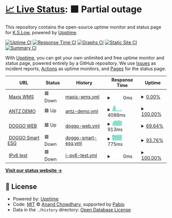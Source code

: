 # [📈 Live Status](https://https://kslow2168.github.io/AntzMonitor): <!--live status--> **🟧 Partial outage**

This repository contains the open-source uptime monitor and status page for [K.S.Low](www.inchz-iot.com), powered by [Upptime](https://github.com/upptime/upptime).

[![Uptime CI](https://github.com/kslow2168/AntzMonitor/workflows/Uptime%20CI/badge.svg)](https://github.com/kslow2168/AntzMonitor/actions?query=workflow%3A%22Uptime+CI%22)
[![Response Time CI](https://github.com/kslow2168/AntzMonitor/workflows/Response%20Time%20CI/badge.svg)](https://github.com/kslow2168/AntzMonitor/actions?query=workflow%3A%22Response+Time+CI%22)
[![Graphs CI](https://github.com/kslow2168/AntzMonitor/workflows/Graphs%20CI/badge.svg)](https://github.com/kslow2168/AntzMonitor/actions?query=workflow%3A%22Graphs+CI%22)
[![Static Site CI](https://github.com/kslow2168/AntzMonitor/workflows/Static%20Site%20CI/badge.svg)](https://github.com/kslow2168/AntzMonitor/actions?query=workflow%3A%22Static+Site+CI%22)
[![Summary CI](https://github.com/kslow2168/AntzMonitor/workflows/Summary%20CI/badge.svg)](https://github.com/kslow2168/AntzMonitor/actions?query=workflow%3A%22Summary+CI%22)

With [Upptime](https://upptime.js.org), you can get your own unlimited and free uptime monitor and status page, powered entirely by a GitHub repository. We use [Issues](https://github.com/kslow2168/AntzMonitor/issues) as incident reports, [Actions](https://github.com/kslow2168/AntzMonitor/actions) as uptime monitors, and [Pages](https://https://kslow2168.github.io/AntzMonitor) for the status page.

<!--start: status pages-->
<!-- This summary is generated by Upptime (https://github.com/upptime/upptime) -->
<!-- Do not edit this manually, your changes will be overwritten -->
<!-- prettier-ignore -->
| URL | Status | History | Response Time | Uptime |
| --- | ------ | ------- | ------------- | ------ |
| <img alt="" src="https://icons.duckduckgo.com/ip3/maxis.antz.app.ico" height="13"> [Maxis WMS](https://maxis.antz.app) | 🟥 Down | [maxis-wms.yml](https://github.com/kslow2168/AntzMonitor/commits/HEAD/history/maxis-wms.yml) | <details><summary><img alt="Response time graph" src="./graphs/maxis-wms/response-time-week.png" height="20"> 0ms</summary><br><a href="https://https://kslow2168.github.io/AntzMonitor/history/maxis-wms"><img alt="Response time 1382" src="https://img.shields.io/endpoint?url=https%3A%2F%2Fraw.githubusercontent.com%2Fkslow2168%2FAntzMonitor%2FHEAD%2Fapi%2Fmaxis-wms%2Fresponse-time.json"></a><br><a href="https://https://kslow2168.github.io/AntzMonitor/history/maxis-wms"><img alt="24-hour response time 0" src="https://img.shields.io/endpoint?url=https%3A%2F%2Fraw.githubusercontent.com%2Fkslow2168%2FAntzMonitor%2FHEAD%2Fapi%2Fmaxis-wms%2Fresponse-time-day.json"></a><br><a href="https://https://kslow2168.github.io/AntzMonitor/history/maxis-wms"><img alt="7-day response time 0" src="https://img.shields.io/endpoint?url=https%3A%2F%2Fraw.githubusercontent.com%2Fkslow2168%2FAntzMonitor%2FHEAD%2Fapi%2Fmaxis-wms%2Fresponse-time-week.json"></a><br><a href="https://https://kslow2168.github.io/AntzMonitor/history/maxis-wms"><img alt="30-day response time 0" src="https://img.shields.io/endpoint?url=https%3A%2F%2Fraw.githubusercontent.com%2Fkslow2168%2FAntzMonitor%2FHEAD%2Fapi%2Fmaxis-wms%2Fresponse-time-month.json"></a><br><a href="https://https://kslow2168.github.io/AntzMonitor/history/maxis-wms"><img alt="1-year response time 1382" src="https://img.shields.io/endpoint?url=https%3A%2F%2Fraw.githubusercontent.com%2Fkslow2168%2FAntzMonitor%2FHEAD%2Fapi%2Fmaxis-wms%2Fresponse-time-year.json"></a></details> | <details><summary><a href="https://https://kslow2168.github.io/AntzMonitor/history/maxis-wms">0.00%</a></summary><a href="https://https://kslow2168.github.io/AntzMonitor/history/maxis-wms"><img alt="All-time uptime 26.61%" src="https://img.shields.io/endpoint?url=https%3A%2F%2Fraw.githubusercontent.com%2Fkslow2168%2FAntzMonitor%2FHEAD%2Fapi%2Fmaxis-wms%2Fuptime.json"></a><br><a href="https://https://kslow2168.github.io/AntzMonitor/history/maxis-wms"><img alt="24-hour uptime 0.00%" src="https://img.shields.io/endpoint?url=https%3A%2F%2Fraw.githubusercontent.com%2Fkslow2168%2FAntzMonitor%2FHEAD%2Fapi%2Fmaxis-wms%2Fuptime-day.json"></a><br><a href="https://https://kslow2168.github.io/AntzMonitor/history/maxis-wms"><img alt="7-day uptime 0.00%" src="https://img.shields.io/endpoint?url=https%3A%2F%2Fraw.githubusercontent.com%2Fkslow2168%2FAntzMonitor%2FHEAD%2Fapi%2Fmaxis-wms%2Fuptime-week.json"></a><br><a href="https://https://kslow2168.github.io/AntzMonitor/history/maxis-wms"><img alt="30-day uptime 1.38%" src="https://img.shields.io/endpoint?url=https%3A%2F%2Fraw.githubusercontent.com%2Fkslow2168%2FAntzMonitor%2FHEAD%2Fapi%2Fmaxis-wms%2Fuptime-month.json"></a><br><a href="https://https://kslow2168.github.io/AntzMonitor/history/maxis-wms"><img alt="1-year uptime 26.61%" src="https://img.shields.io/endpoint?url=https%3A%2F%2Fraw.githubusercontent.com%2Fkslow2168%2FAntzMonitor%2FHEAD%2Fapi%2Fmaxis-wms%2Fuptime-year.json"></a></details>
| <img alt="" src="https://icons.duckduckgo.com/ip3/demo.antz.app.ico" height="13"> [ANTZ DEMO](https://demo.antz.app) | 🟩 Up | [antz-demo.yml](https://github.com/kslow2168/AntzMonitor/commits/HEAD/history/antz-demo.yml) | <details><summary><img alt="Response time graph" src="./graphs/antz-demo/response-time-week.png" height="20"> 4088ms</summary><br><a href="https://https://kslow2168.github.io/AntzMonitor/history/antz-demo"><img alt="Response time 2011" src="https://img.shields.io/endpoint?url=https%3A%2F%2Fraw.githubusercontent.com%2Fkslow2168%2FAntzMonitor%2FHEAD%2Fapi%2Fantz-demo%2Fresponse-time.json"></a><br><a href="https://https://kslow2168.github.io/AntzMonitor/history/antz-demo"><img alt="24-hour response time 1846" src="https://img.shields.io/endpoint?url=https%3A%2F%2Fraw.githubusercontent.com%2Fkslow2168%2FAntzMonitor%2FHEAD%2Fapi%2Fantz-demo%2Fresponse-time-day.json"></a><br><a href="https://https://kslow2168.github.io/AntzMonitor/history/antz-demo"><img alt="7-day response time 4088" src="https://img.shields.io/endpoint?url=https%3A%2F%2Fraw.githubusercontent.com%2Fkslow2168%2FAntzMonitor%2FHEAD%2Fapi%2Fantz-demo%2Fresponse-time-week.json"></a><br><a href="https://https://kslow2168.github.io/AntzMonitor/history/antz-demo"><img alt="30-day response time 3118" src="https://img.shields.io/endpoint?url=https%3A%2F%2Fraw.githubusercontent.com%2Fkslow2168%2FAntzMonitor%2FHEAD%2Fapi%2Fantz-demo%2Fresponse-time-month.json"></a><br><a href="https://https://kslow2168.github.io/AntzMonitor/history/antz-demo"><img alt="1-year response time 2011" src="https://img.shields.io/endpoint?url=https%3A%2F%2Fraw.githubusercontent.com%2Fkslow2168%2FAntzMonitor%2FHEAD%2Fapi%2Fantz-demo%2Fresponse-time-year.json"></a></details> | <details><summary><a href="https://https://kslow2168.github.io/AntzMonitor/history/antz-demo">100.00%</a></summary><a href="https://https://kslow2168.github.io/AntzMonitor/history/antz-demo"><img alt="All-time uptime 99.86%" src="https://img.shields.io/endpoint?url=https%3A%2F%2Fraw.githubusercontent.com%2Fkslow2168%2FAntzMonitor%2FHEAD%2Fapi%2Fantz-demo%2Fuptime.json"></a><br><a href="https://https://kslow2168.github.io/AntzMonitor/history/antz-demo"><img alt="24-hour uptime 100.00%" src="https://img.shields.io/endpoint?url=https%3A%2F%2Fraw.githubusercontent.com%2Fkslow2168%2FAntzMonitor%2FHEAD%2Fapi%2Fantz-demo%2Fuptime-day.json"></a><br><a href="https://https://kslow2168.github.io/AntzMonitor/history/antz-demo"><img alt="7-day uptime 100.00%" src="https://img.shields.io/endpoint?url=https%3A%2F%2Fraw.githubusercontent.com%2Fkslow2168%2FAntzMonitor%2FHEAD%2Fapi%2Fantz-demo%2Fuptime-week.json"></a><br><a href="https://https://kslow2168.github.io/AntzMonitor/history/antz-demo"><img alt="30-day uptime 100.00%" src="https://img.shields.io/endpoint?url=https%3A%2F%2Fraw.githubusercontent.com%2Fkslow2168%2FAntzMonitor%2FHEAD%2Fapi%2Fantz-demo%2Fuptime-month.json"></a><br><a href="https://https://kslow2168.github.io/AntzMonitor/history/antz-demo"><img alt="1-year uptime 99.86%" src="https://img.shields.io/endpoint?url=https%3A%2F%2Fraw.githubusercontent.com%2Fkslow2168%2FAntzMonitor%2FHEAD%2Fapi%2Fantz-demo%2Fuptime-year.json"></a></details>
| <img alt="" src="https://icons.duckduckgo.com/ip3/smartesg.doggo.my.ico" height="13"> [DOGGO WEB](https://smartesg.doggo.my) | 🟩 Up | [doggo-web.yml](https://github.com/kslow2168/AntzMonitor/commits/HEAD/history/doggo-web.yml) | <details><summary><img alt="Response time graph" src="./graphs/doggo-web/response-time-week.png" height="20"> 913ms</summary><br><a href="https://https://kslow2168.github.io/AntzMonitor/history/doggo-web"><img alt="Response time 974" src="https://img.shields.io/endpoint?url=https%3A%2F%2Fraw.githubusercontent.com%2Fkslow2168%2FAntzMonitor%2FHEAD%2Fapi%2Fdoggo-web%2Fresponse-time.json"></a><br><a href="https://https://kslow2168.github.io/AntzMonitor/history/doggo-web"><img alt="24-hour response time 969" src="https://img.shields.io/endpoint?url=https%3A%2F%2Fraw.githubusercontent.com%2Fkslow2168%2FAntzMonitor%2FHEAD%2Fapi%2Fdoggo-web%2Fresponse-time-day.json"></a><br><a href="https://https://kslow2168.github.io/AntzMonitor/history/doggo-web"><img alt="7-day response time 913" src="https://img.shields.io/endpoint?url=https%3A%2F%2Fraw.githubusercontent.com%2Fkslow2168%2FAntzMonitor%2FHEAD%2Fapi%2Fdoggo-web%2Fresponse-time-week.json"></a><br><a href="https://https://kslow2168.github.io/AntzMonitor/history/doggo-web"><img alt="30-day response time 1478" src="https://img.shields.io/endpoint?url=https%3A%2F%2Fraw.githubusercontent.com%2Fkslow2168%2FAntzMonitor%2FHEAD%2Fapi%2Fdoggo-web%2Fresponse-time-month.json"></a><br><a href="https://https://kslow2168.github.io/AntzMonitor/history/doggo-web"><img alt="1-year response time 974" src="https://img.shields.io/endpoint?url=https%3A%2F%2Fraw.githubusercontent.com%2Fkslow2168%2FAntzMonitor%2FHEAD%2Fapi%2Fdoggo-web%2Fresponse-time-year.json"></a></details> | <details><summary><a href="https://https://kslow2168.github.io/AntzMonitor/history/doggo-web">69.64%</a></summary><a href="https://https://kslow2168.github.io/AntzMonitor/history/doggo-web"><img alt="All-time uptime 98.57%" src="https://img.shields.io/endpoint?url=https%3A%2F%2Fraw.githubusercontent.com%2Fkslow2168%2FAntzMonitor%2FHEAD%2Fapi%2Fdoggo-web%2Fuptime.json"></a><br><a href="https://https://kslow2168.github.io/AntzMonitor/history/doggo-web"><img alt="24-hour uptime 100.00%" src="https://img.shields.io/endpoint?url=https%3A%2F%2Fraw.githubusercontent.com%2Fkslow2168%2FAntzMonitor%2FHEAD%2Fapi%2Fdoggo-web%2Fuptime-day.json"></a><br><a href="https://https://kslow2168.github.io/AntzMonitor/history/doggo-web"><img alt="7-day uptime 69.64%" src="https://img.shields.io/endpoint?url=https%3A%2F%2Fraw.githubusercontent.com%2Fkslow2168%2FAntzMonitor%2FHEAD%2Fapi%2Fdoggo-web%2Fuptime-week.json"></a><br><a href="https://https://kslow2168.github.io/AntzMonitor/history/doggo-web"><img alt="30-day uptime 89.42%" src="https://img.shields.io/endpoint?url=https%3A%2F%2Fraw.githubusercontent.com%2Fkslow2168%2FAntzMonitor%2FHEAD%2Fapi%2Fdoggo-web%2Fuptime-month.json"></a><br><a href="https://https://kslow2168.github.io/AntzMonitor/history/doggo-web"><img alt="1-year uptime 98.57%" src="https://img.shields.io/endpoint?url=https%3A%2F%2Fraw.githubusercontent.com%2Fkslow2168%2FAntzMonitor%2FHEAD%2Fapi%2Fdoggo-web%2Fuptime-year.json"></a></details>
| <img alt="" src="https://icons.duckduckgo.com/ip3/smartesgapp.doggo.my.ico" height="13"> [DOGGO Smart ESG](https://smartesgapp.doggo.my) | 🟥 Down | [doggo-smart-esg.yml](https://github.com/kslow2168/AntzMonitor/commits/HEAD/history/doggo-smart-esg.yml) | <details><summary><img alt="Response time graph" src="./graphs/doggo-smart-esg/response-time-week.png" height="20"> 775ms</summary><br><a href="https://https://kslow2168.github.io/AntzMonitor/history/doggo-smart-esg"><img alt="Response time 862" src="https://img.shields.io/endpoint?url=https%3A%2F%2Fraw.githubusercontent.com%2Fkslow2168%2FAntzMonitor%2FHEAD%2Fapi%2Fdoggo-smart-esg%2Fresponse-time.json"></a><br><a href="https://https://kslow2168.github.io/AntzMonitor/history/doggo-smart-esg"><img alt="24-hour response time 768" src="https://img.shields.io/endpoint?url=https%3A%2F%2Fraw.githubusercontent.com%2Fkslow2168%2FAntzMonitor%2FHEAD%2Fapi%2Fdoggo-smart-esg%2Fresponse-time-day.json"></a><br><a href="https://https://kslow2168.github.io/AntzMonitor/history/doggo-smart-esg"><img alt="7-day response time 775" src="https://img.shields.io/endpoint?url=https%3A%2F%2Fraw.githubusercontent.com%2Fkslow2168%2FAntzMonitor%2FHEAD%2Fapi%2Fdoggo-smart-esg%2Fresponse-time-week.json"></a><br><a href="https://https://kslow2168.github.io/AntzMonitor/history/doggo-smart-esg"><img alt="30-day response time 799" src="https://img.shields.io/endpoint?url=https%3A%2F%2Fraw.githubusercontent.com%2Fkslow2168%2FAntzMonitor%2FHEAD%2Fapi%2Fdoggo-smart-esg%2Fresponse-time-month.json"></a><br><a href="https://https://kslow2168.github.io/AntzMonitor/history/doggo-smart-esg"><img alt="1-year response time 862" src="https://img.shields.io/endpoint?url=https%3A%2F%2Fraw.githubusercontent.com%2Fkslow2168%2FAntzMonitor%2FHEAD%2Fapi%2Fdoggo-smart-esg%2Fresponse-time-year.json"></a></details> | <details><summary><a href="https://https://kslow2168.github.io/AntzMonitor/history/doggo-smart-esg">93.76%</a></summary><a href="https://https://kslow2168.github.io/AntzMonitor/history/doggo-smart-esg"><img alt="All-time uptime 99.24%" src="https://img.shields.io/endpoint?url=https%3A%2F%2Fraw.githubusercontent.com%2Fkslow2168%2FAntzMonitor%2FHEAD%2Fapi%2Fdoggo-smart-esg%2Fuptime.json"></a><br><a href="https://https://kslow2168.github.io/AntzMonitor/history/doggo-smart-esg"><img alt="24-hour uptime 92.82%" src="https://img.shields.io/endpoint?url=https%3A%2F%2Fraw.githubusercontent.com%2Fkslow2168%2FAntzMonitor%2FHEAD%2Fapi%2Fdoggo-smart-esg%2Fuptime-day.json"></a><br><a href="https://https://kslow2168.github.io/AntzMonitor/history/doggo-smart-esg"><img alt="7-day uptime 93.76%" src="https://img.shields.io/endpoint?url=https%3A%2F%2Fraw.githubusercontent.com%2Fkslow2168%2FAntzMonitor%2FHEAD%2Fapi%2Fdoggo-smart-esg%2Fuptime-week.json"></a><br><a href="https://https://kslow2168.github.io/AntzMonitor/history/doggo-smart-esg"><img alt="30-day uptime 94.14%" src="https://img.shields.io/endpoint?url=https%3A%2F%2Fraw.githubusercontent.com%2Fkslow2168%2FAntzMonitor%2FHEAD%2Fapi%2Fdoggo-smart-esg%2Fuptime-month.json"></a><br><a href="https://https://kslow2168.github.io/AntzMonitor/history/doggo-smart-esg"><img alt="1-year uptime 99.24%" src="https://img.shields.io/endpoint?url=https%3A%2F%2Fraw.githubusercontent.com%2Fkslow2168%2FAntzMonitor%2FHEAD%2Fapi%2Fdoggo-smart-esg%2Fuptime-year.json"></a></details>
| <img alt="" src="https://icons.duckduckgo.com/ip3/null.ico" height="13"> [IPv6 test](dahsboard.inchz.io) | 🟥 Down | [i-pv6-test.yml](https://github.com/kslow2168/AntzMonitor/commits/HEAD/history/i-pv6-test.yml) | <details><summary><img alt="Response time graph" src="./graphs/i-pv6-test/response-time-week.png" height="20"> 0ms</summary><br><a href="https://https://kslow2168.github.io/AntzMonitor/history/i-pv6-test"><img alt="Response time 0" src="https://img.shields.io/endpoint?url=https%3A%2F%2Fraw.githubusercontent.com%2Fkslow2168%2FAntzMonitor%2FHEAD%2Fapi%2Fi-pv6-test%2Fresponse-time.json"></a><br><a href="https://https://kslow2168.github.io/AntzMonitor/history/i-pv6-test"><img alt="24-hour response time 0" src="https://img.shields.io/endpoint?url=https%3A%2F%2Fraw.githubusercontent.com%2Fkslow2168%2FAntzMonitor%2FHEAD%2Fapi%2Fi-pv6-test%2Fresponse-time-day.json"></a><br><a href="https://https://kslow2168.github.io/AntzMonitor/history/i-pv6-test"><img alt="7-day response time 0" src="https://img.shields.io/endpoint?url=https%3A%2F%2Fraw.githubusercontent.com%2Fkslow2168%2FAntzMonitor%2FHEAD%2Fapi%2Fi-pv6-test%2Fresponse-time-week.json"></a><br><a href="https://https://kslow2168.github.io/AntzMonitor/history/i-pv6-test"><img alt="30-day response time 0" src="https://img.shields.io/endpoint?url=https%3A%2F%2Fraw.githubusercontent.com%2Fkslow2168%2FAntzMonitor%2FHEAD%2Fapi%2Fi-pv6-test%2Fresponse-time-month.json"></a><br><a href="https://https://kslow2168.github.io/AntzMonitor/history/i-pv6-test"><img alt="1-year response time 0" src="https://img.shields.io/endpoint?url=https%3A%2F%2Fraw.githubusercontent.com%2Fkslow2168%2FAntzMonitor%2FHEAD%2Fapi%2Fi-pv6-test%2Fresponse-time-year.json"></a></details> | <details><summary><a href="https://https://kslow2168.github.io/AntzMonitor/history/i-pv6-test">100.00%</a></summary><a href="https://https://kslow2168.github.io/AntzMonitor/history/i-pv6-test"><img alt="All-time uptime 100.00%" src="https://img.shields.io/endpoint?url=https%3A%2F%2Fraw.githubusercontent.com%2Fkslow2168%2FAntzMonitor%2FHEAD%2Fapi%2Fi-pv6-test%2Fuptime.json"></a><br><a href="https://https://kslow2168.github.io/AntzMonitor/history/i-pv6-test"><img alt="24-hour uptime 100.00%" src="https://img.shields.io/endpoint?url=https%3A%2F%2Fraw.githubusercontent.com%2Fkslow2168%2FAntzMonitor%2FHEAD%2Fapi%2Fi-pv6-test%2Fuptime-day.json"></a><br><a href="https://https://kslow2168.github.io/AntzMonitor/history/i-pv6-test"><img alt="7-day uptime 100.00%" src="https://img.shields.io/endpoint?url=https%3A%2F%2Fraw.githubusercontent.com%2Fkslow2168%2FAntzMonitor%2FHEAD%2Fapi%2Fi-pv6-test%2Fuptime-week.json"></a><br><a href="https://https://kslow2168.github.io/AntzMonitor/history/i-pv6-test"><img alt="30-day uptime 100.00%" src="https://img.shields.io/endpoint?url=https%3A%2F%2Fraw.githubusercontent.com%2Fkslow2168%2FAntzMonitor%2FHEAD%2Fapi%2Fi-pv6-test%2Fuptime-month.json"></a><br><a href="https://https://kslow2168.github.io/AntzMonitor/history/i-pv6-test"><img alt="1-year uptime 100.00%" src="https://img.shields.io/endpoint?url=https%3A%2F%2Fraw.githubusercontent.com%2Fkslow2168%2FAntzMonitor%2FHEAD%2Fapi%2Fi-pv6-test%2Fuptime-year.json"></a></details>

<!--end: status pages-->

[**Visit our status website →**](https://https://kslow2168.github.io/AntzMonitor)

## 📄 License

- Powered by: [Upptime](https://github.com/upptime/upptime)
- Code: [MIT](./LICENSE) © [Anand Chowdhary](https://anandchowdhary.com), supported by [Pabio](https://pabio.com)
- Data in the `./history` directory: [Open Database License](https://opendatacommons.org/licenses/odbl/1-0/)
